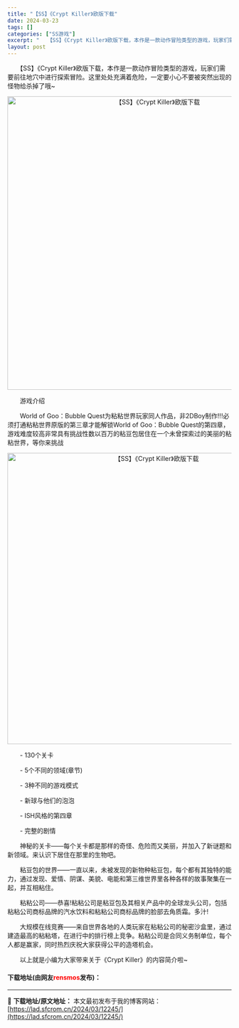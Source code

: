 ```yaml
---
title: "【SS】《Crypt Killer》欧版下载"
date: 2024-03-23
tags: []
categories: ["SS游戏"]
excerpt: "　　【SS】《Crypt Killer》欧版下载，本作是一款动作冒险类型的游戏，玩家们需要前往地穴中进行探索冒险。这里处处充满着危险，一定要小心不要被突然出现的怪物给杀掉了哦~ 　　游戏介绍 　　World of Goo：Bubble Quest为粘粘世界玩家同人作品，非2DBoy制作!!!必须打通&hellip;"
layout: post
---
```


 <p>　　【SS】《Crypt Killer》欧版下载，本作是一款动作冒险类型的游戏，玩家们需要前往地穴中进行探索冒险。这里处处充满着危险，一定要小心不要被突然出现的怪物给杀掉了哦~</p> <p align="center"><img align="" border="0" src="https://lad.sfcrom.cn/wp-content/uploads/2024/03/20240323_65fefc495daf1.png" width="660" alt="【SS】《Crypt Killer》欧版下载" /></p> <p>　　游戏介绍</p> <p>　　World of Goo：Bubble Quest为粘粘世界玩家同人作品，非2DBoy制作!!!必须打通粘粘世界原版的第三章才能解锁World of Goo：Bubble Quest的第四章，游戏难度较高非常具有挑战性数以百万的粘豆包居住在一个未曾探索过的美丽的粘粘世界，等你来挑战</p> <p align="center"><img align="" border="0" src="https://lad.sfcrom.cn/wp-content/uploads/2024/03/20240323_65fefc4a002d2.png" width="655" alt="【SS】《Crypt Killer》欧版下载" /></p> <p>　　- 130个关卡</p> <p>　　- 5个不同的领域(章节)</p> <p>　　- 3种不同的游戏模式</p> <p>　　- 新球与他们的泡泡</p> <p>　　- ISH风格的第四章</p> <p>　　- 完整的剧情</p> <p>　　神秘的关卡&mdash;&mdash;每个关卡都是那样的奇怪、危险而又美丽，并加入了新谜题和新领域。来认识下居住在那里的生物吧。</p> <p>　　粘豆包的世界&mdash;&mdash;一直以来，未被发现的新物种粘豆包，每个都有其独特的能力，通过发现、爱情、阴谋、美貌、电能和第三维世界里各种各样的故事聚集在一起，并互相粘住。</p> <p>　　粘粘公司&mdash;&mdash;恭喜!粘粘公司是粘豆包及其相关产品中的全球龙头公司，包括粘粘公司商标品牌的汽水饮料和粘粘公司商标品牌的脸部去角质霜。多汁!</p> <p>　　大规模在线竞赛&mdash;&mdash;来自世界各地的人类玩家在粘粘公司的秘密沙盒里，通过建造最高的粘粘塔，在进行中的排行榜上竞争。粘粘公司是合同义务制单位，每个人都是赢家，同时热烈庆祝大家获得公平的造塔机会。</p> <p>　　以上就是小编为大家带来关于《Crypt Killer》的内容简介啦~</p> <p><h4>下载地址(由网友<font color="red">rensmos</font>发布)：</h4></p> 

---
📖 **下载地址/原文地址：** 本文最初发布于我的博客网站：[https://lad.sfcrom.cn/2024/03/12245/](https://lad.sfcrom.cn/2024/03/12245/)
